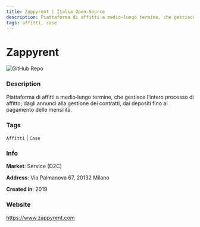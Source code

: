 ```yaml
---
title: Zappyrent | Italia Open-Source
description: Piattaforma di affitti a medio‑lungo termine, che gestisce l’intero processo di affitto; dagli annunci alla gestione dei contratti, dai depositi fino al pagamento delle mensilità.
tags: affitti, case
---
```

        

# Zappyrent

![GitHub Repo](https://img.shields.io/static/v1?label=category&message=companies&color=green)

### Description

Piattaforma di affitti a medio‑lungo termine, che gestisce l’intero processo di affitto; dagli annunci alla gestione dei contratti, dai depositi fino al pagamento delle mensilità.

### Tags

`Affitti` | `Case`

### Info

**Market**: Service (D2C)

**Address**: Via Palmanova 67, 20132 Milano

**Created in**: 2019

### Website

https://www.zappyrent.com